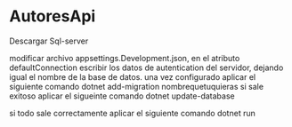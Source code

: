 # AutoresApi
Descargar Sql-server

modificar archivo appsettings.Development.json, en el atributo defaultConnection escribir los datos de autentication del servidor, dejando igual el nombre de la base de datos.
una vez configurado aplicar el siguiente comando
  dotnet add-migration nombrequetuquieras
si sale exitoso aplicar el sigueinte comando
  dotnet update-database 

si todo sale correctamente aplicar el siguiente comando
  dotnet run

